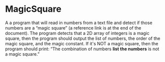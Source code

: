 # MagicSquare
A a program that will read in numbers from a text file and detect if those numbers are a “magic square” (a reference link is at the end of the document).
   The program detects that a 2D array of integers is a magic square, then the program should output the list of numbers, the order of the magic square, and the magic constant. If it's NOT a magic square, then the program should print: “The combination of numbers **list the numbers** is not a magic square.”
